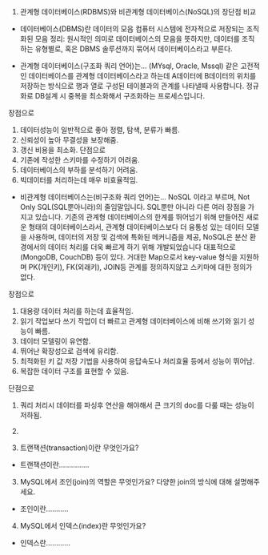 1. 관계형 데이터베이스(RDBMS)와 비관계형 데이터베이스(NoSQL)의 장단점 비교

- 데이터베이스(DBMS)란 
데이터의 모음
컴퓨터 시스템에 전자적으로 저장되는 조직화된 모음
정리: 원시적인 의미로 데이터베이스의 모음을 뜻하지만, 데이터를 조직하는 유형별로, 혹은 DBMS 솔루션까지 묶어서 데이터베이스라고 부른다.

- 관계형 데이터베이스(구조화 쿼리 언어)는...
(MYsql, Oracle, Mssql) 같은 고전적인 데이터베이스를 관계형 데이터베이스라고 하는데
A데이터에 B데이터의 위치를 저장하는 방식으로 행과 열로 구성된 테이블과의 관계를 나타낼때 사용합니다.
정규화로 DB설계 시 중복을 최소화해서 구조화하는 프로세스입니다.

장점으로 
  1. 데이터성능이 일반적으로 좋아 정렬, 탐색, 분류가 빠름.
  2. 신뢰성이 높아 무결성을 보장해줌.
  3. 갱신 비용을 최소화.
단점으로
  1. 기존에 작성한 스키마를 수정하기 어려움.
  2. 데이터베이스의 부하를 분석하기 어려움.
  3. 빅데이터를 처리하는데 매우 비효율적임.


- 비관계형 데이터베이스는(비구조화 쿼리 언어)는...
NoSQL 이라고 부르며, Not Only SQL(SQL뿐아니라)의 줄임말입니다.
SQL뿐만 아니라 다른 여러 장점을 가지고 있습니다.
기존의 관계형 데이터베이스의 한계를 뛰어넘기 위해 만들어진 새로운 형태의 데이터베이스라서,
관계형 데이터베이스보다 더 융통성 있는 데이터 모델을 사용하며, 데이터의 저장 및 검색에 특화된 메커니즘을 제공, 
NoSQL은 분산 환경에서의 데이터 처리를 더욱 빠르게 하기 위해 개발되었습니다
대표적으로 (MongoDB, CouchDB) 등이 있다.
거대한 Map으로서 key-value 형식을 지원하며 PK(개인키), FK(외래키), JOIN등 관계를 정의하지않고
스키마에 대한 정의가 없다.

장점으로
  1. 대용량 데이터 처리를 하는데 효율적임.
  2. 읽기 작업보다 쓰기 작업이 더 빠르고 관계형 데이터베이스에 비해 쓰기와 읽기 성능이 빠름.
  3. 데이터 모델링이 유연함.
  4. 뛰어난 확장성으로 검색에 유리함.
  5. 최적화된 키 값 저장 기법을 사용하여 응답속도나 처리효율 등에서 성능이 뛰어남.
  6. 복잡한 데이터 구조를 표현할 수 있음.

단점으로
  1. 쿼리 처리시 데이터를 파싱후 연산을 해야해서 큰 크기의 doc를 다룰 때는 성능이 저하됨.
  2. 






2. 트랜잭션(transaction)이란 무엇인가요?

- 트랜잭션이란...............

3. MySQL에서 조인(join)의 역할은 무엇인가요? 다양한 join의 방식에 대해 설명해주세요.

- 조인이란...........

4. MySQL에서 인덱스(index)란 무엇인가요?

- 인덱스란............

